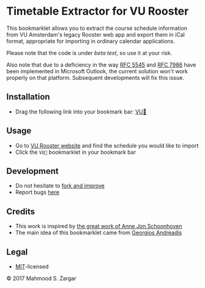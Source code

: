 # Timetable Extractor for VU Rooster

This bookmarklet allows you to extract the course schedule information from VU Amsterdam's legacy Rooster web app and export them in iCal format, appropriate for importing in ordinary calendar applications.

Please note that the code is under _beta test_, so use it at your risk.

Also note that due to a deficiency in the way [RFC 5545](https://icalendar.org/RFC-Specifications/iCalendar-RFC-5545/) and [RFC 7986](https://icalendar.org/RFC-Specifications/New-Properties-for-iCalendar-RFC-7986/) have been implemented in Microsoft Outlook, the current solution won't work properly on that platform. Subsequent developments will fix this issue.

## Installation
- Drag the following link into your bookmark bar: [VU🐓](javascript:(function()%7Bfunction%20callback()%7BparseTT()%7Dvar%20s%3Ddocument.createElement(%22script%22)%3Bs.src%3D%22https%3A%2F%2Fretrography.github.io%2FVUTt%2Fvutt.js%22%3Bif(s.addEventListener)%7Bs.addEventListener(%22load%22%2Ccallback%2Cfalse)%7Delse%20if(s.readyState)%7Bs.onreadystatechange%3Dcallback%7Ddocument.body.appendChild(s)%3B%7D)())

## Usage
- Go to [VU Rooster website](https://rooster.vu.nl/sws17181en) and find the schedule you would like to import
- Click the `VU🐓` bookmarklet in your bookmark bar

## Development
- Do not hesitate to [fork and improve](https://github.com/retrography/vurooster)
- Report bugs [here](https://github.com/retrography/vurooster/issues)

## Credits
- This work is inspired by [the great work of Anne Jon Schoonhoven](https://vurooster.nl/)
- The main idea of this bookmarklet came from [Georgios Andreadis](https://github.com/gandreadis/vu-timetable)

## Legal
- [MIT](https://spdx.org/licenses/MIT)-licensed

&copy; 2017 Mahmood S. Zargar  
